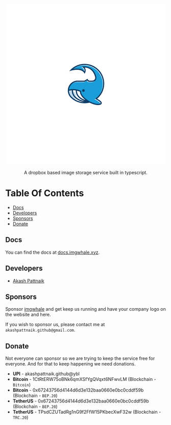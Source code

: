 <p align="center"><img src="./.github/imgwhale.png"></p>

<p align="center">A dropbox based image storage service built in typescript.</p>

# Table Of Contents

- [Docs](#docs)
- [Developers](#developers)
- [Sponsors](#sponsors)
- [Donate](#donate)

## Docs

You can find the docs at [docs.imgwhale.xyz](https://docs.imgwhale.xyz/).

## Developers

- [Akash Pattnaik](https://github.com/BLUE-DEVIL1134)

## Sponsors

Sponsor [imgwhale](https://imgwhale.xyz) and get keep us running and have your company logo on the website and here.

If you wish to sponsor us, please contact me at `akashpattnaik.github@gmail.com`.

## Donate

Not everyone can sponsor so we are trying to keep the service free for everyone.
And for that to keep happening we need donations.

- **UPI** - akashpattnaik.github@ybl
- **Bitcoin** - 1CtRtERW75oBNk6qmXSfYgQVqxt6NFwvLM (Blockchain - `Bitcoin`)
- **Bitcoin** - 0x67243756d4144d6d3e132baa0660e0bc0cddf59b (Blockchain - `BEP.20`)
- **TetherUS** - 0x67243756d4144d6d3e132baa0660e0bc0cddf59b (Blockchain - `BEP.20`)
- **TetherUS** - TPsdCZUTadRg1nG9f2FfW15PKbecXwF32w (Blockchain - `TRC.20`)
